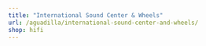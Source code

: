 ```yaml
---
title: "International Sound Center & Wheels"
url: /aguadilla/international-sound-center-and-wheels/
shop: hifi
---
```

